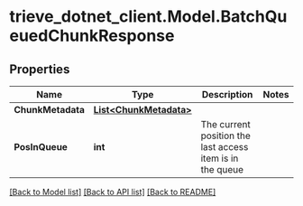 # trieve_dotnet_client.Model.BatchQueuedChunkResponse

## Properties

Name | Type | Description | Notes
------------ | ------------- | ------------- | -------------
**ChunkMetadata** | [**List&lt;ChunkMetadata&gt;**](ChunkMetadata.md) |  | 
**PosInQueue** | **int** | The current position the last access item is in the queue | 

[[Back to Model list]](../README.md#documentation-for-models) [[Back to API list]](../README.md#documentation-for-api-endpoints) [[Back to README]](../README.md)

